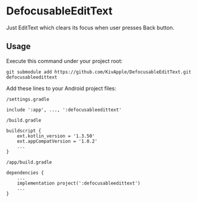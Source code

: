 # DefocusableEditText

Just EditText which clears its focus when user presses Back button.

## Usage

Execute this command under your project root:

    git submodule add https://github.com/KivApple/DefocusableEditText.git defocusableedittext

Add these lines to your Android project files:

`/settings.gradle`

    include ':app', ..., ':defocusableedittext'

`/build.gradle`

    buildscript {
        ext.kotlin_version = '1.3.50'
        ext.appCompatVersion = '1.0.2'
        ...
    }

`/app/build.gradle`

    dependencies {
        ...
        implementation project(':defocusableedittext')
        ...
    }
